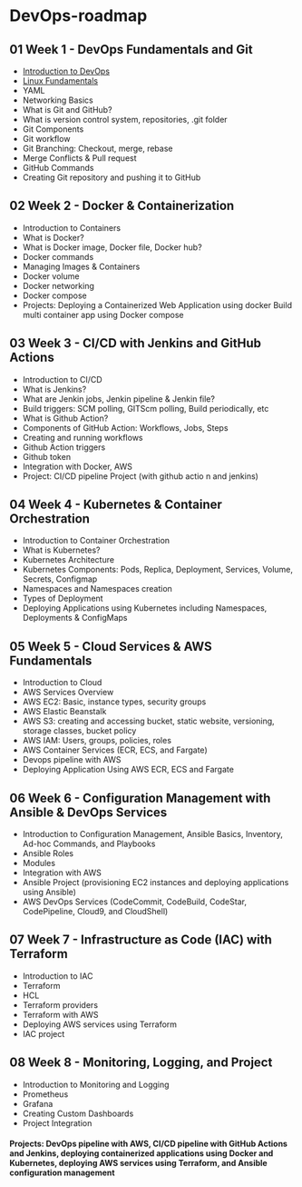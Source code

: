 # DevOps-roadmap

## 01 Week 1 - DevOps Fundamentals and Git
- [Introduction to DevOps](https://www.javatpoint.com/devops)
- [Linux Fundamentals](https://www.javatpoint.com/linux-tutorial)
- YAML
- Networking Basics
- What is Git and GitHub?
- What is version control system, repositories, .git folder
- Git Components
- Git workflow
- Git Branching: Checkout, merge, rebase
- Merge Conflicts & Pull request
- GitHub Commands
- Creating Git repository and pushing it to GitHub

## 02 Week 2 - Docker & Containerization
- Introduction to Containers 
- What is Docker?
- What is Docker image, Docker file, Docker hub?
- Docker commands
- Managing Images & Containers
- Docker volume
- Docker networking
- Docker compose
- Projects: Deploying a Containerized Web Application using docker Build multi container app using Docker compose

## 03 Week 3 - CI/CD with Jenkins and GitHub Actions
- Introduction to CI/CD
- What is Jenkins?
- What are Jenkin jobs, Jenkin pipeline & Jenkin file?
- Build triggers: SCM polling, GITScm polling, Build periodically, etc
- What is Github Action?
- Components of GitHub Action: Workflows, Jobs, Steps
- Creating and running workflows
- Github Action triggers
- Github token
- Integration with Docker, AWS
- Project: CI/CD pipeline Project (with github actio n and jenkins)

## 04 Week 4 - Kubernetes & Container Orchestration
- Introduction to Container Orchestration
- What is Kubernetes?
- Kubernetes Architecture
- Kubernetes Components: Pods, Replica, Deployment, Services, Volume, Secrets, Configmap
- Namespaces and Namespaces creation
- Types of Deployment
- Deploying Applications using Kubernetes including Namespaces, Deployments & ConfigMaps

## 05 Week 5 - Cloud Services & AWS Fundamentals
- Introduction to Cloud
- AWS Services Overview
- AWS EC2: Basic, instance types, security groups
- AWS Elastic Beanstalk
- AWS S3: creating and accessing bucket, static website, versioning, storage classes, bucket policy
- AWS IAM: Users, groups, policies, roles
- AWS Container Services (ECR, ECS, and Fargate)
- Devops pipeline with AWS
- Deploying Application Using AWS ECR, ECS and Fargate

## 06 Week 6 - Configuration Management with Ansible & DevOps Services
- Introduction to Configuration Management, Ansible Basics, Inventory, Ad-hoc Commands, and Playbooks
- Ansible Roles
- Modules
- Integration with AWS
- Ansible Project (provisioning EC2 instances and deploying applications using Ansible)
- AWS DevOps Services (CodeCommit, CodeBuild, CodeStar, CodePipeline, Cloud9, and CloudShell)

## 07 Week 7 - Infrastructure as Code (IAC) with Terraform
- Introduction to IAC
- Terraform
- HCL
- Terraform providers
- Terraform with AWS
- Deploying AWS services using Terraform
- IAC project

## 08 Week 8 - Monitoring, Logging, and Project
- Introduction to Monitoring and Logging
- Prometheus
- Grafana
- Creating Custom Dashboards
- Project Integration

####  Projects: DevOps pipeline with AWS, CI/CD pipeline with GitHub Actions and Jenkins, deploying containerized applications using Docker and Kubernetes, deploying AWS services using Terraform, and Ansible configuration management

